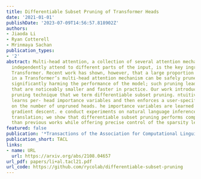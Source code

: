 ```yaml
---
title: Differentiable Subset Pruning of Transformer Heads
date: '2021-01-01'
publishDate: '2023-07-09T14:56:57.818902Z'
authors:
- Jiaoda Li
- Ryan Cotterell
- Mrinmaya Sachan
publication_types:
- '2'
abstract: Multi-head attention, a collection of several attention mechanisms that
  independently attend to different parts of the input, is the key ingredient in the
  Transformer. Recent work has shown, however, that a large proportion of the heads
  in a Transformer’s multi-head attention mechanism can be safely pruned away without
  significantly harming the performance of the model; such pruning leads to models
  that are noticeably smaller and faster in practice. Our work introduces a new head
  pruning technique that we term differentiable subset pruning. ntuitively, our method
  learns per- head importance variables and then enforces a user-specified hard constraint
  on the number of unpruned heads. he importance variables are learned via stochastic
  gradient descent. e conduct experiments on natural language inference and machine
  translation; we show that differentiable subset pruning performs comparably or better
  than previous works while offering precise control of the sparsity level.
featured: false
publication: '*Transactions of the Association for Computational Linguistics*'
publication_short: TACL
links:
- name: URL
  url: https://arxiv.org/abs/2108.04657
url_pdf: papers/li+al.tacl21.pdf
url_code: https://github.com/rycolab/differentiable-subset-pruning
---
```


